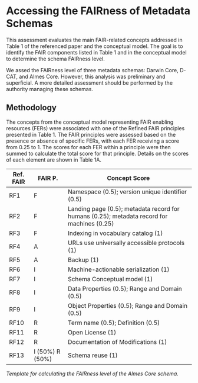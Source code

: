 # Accessing the FAIRness of Metadata Schemas

This assessment evaluates the main FAIR-related concepts addressed in Table 1 of the referenced paper and the conceptual model. The goal is to identify the FAIR components listed in Table 1 and in the conceptual model to determine the schema FAIRness level.

We assed the FAIRness level of three metadata schemas: Darwin Core, D-CAT, and Almes Core. However, this analysis was preliminary and superficial. A more detailed assessment should be performed by the authority managing these schemas.

## Methodology
The concepts from the conceptual model representing FAIR enabling resources (FERs) were associated with one of the Refined FAIR principles presented in Table 1. The FAIR principles were assessed based on the presence or absence of specific FERs, with each FER receiving a score from 0.25 to 1. The scores for each FER within a principle were then summed to calculate the total score for that principle. Details on the scores of each element are shown in Table 1A. 

| Ref. FAIR | FAIR P. | Concept Score                                                                 | 
|-----------|---------|----------------------------------------------------------------------------------|
| RF1       | F       | Namespace (0.5); version unique identifier (0.5)                                  |    
| RF2       | F       | Landing page (0.5); metadata record for humans (0.25); metadata record for machines (0.25) |
| RF3       | F       | Indexing in vocabulary catalog (1)                                                                                 |  
| RF4       | A       | URLs use universally accessible protocols (1)                                    |   
| RF5       | A       | Backup (1)                                                                       |  
| RF6       | I       | Machine-actionable serialization (1)                                             |      
| RF7       | I       | Schema Conceptual model (1)                                                      |                
| RF8       | I       | Data Properties (0.5); Range and Domain (0.5)                                    |                            
| RF9       | I       | Object Properties (0.5); Range and Domain (0.5)                                  |                        
| RF10      | R       | Term name (0.5); Definition (0.5)                                                |                            
| RF11      | R       | Open License (1)                                                                 |                           
| RF12      | R       | Documentation of Modifications (1)                                               |                             
| RF13      | I (50%) R (50%) | Schema reuse (1)                                                                  |      

*Template for calculating the FAIRness level of the Almes Core schema.*


